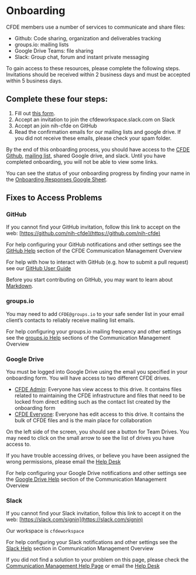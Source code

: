 # Onboarding

CFDE members use a number of services to communicate and share files:

  -   Github: Code sharing, organization and deliverables tracking
  -   groups.io: mailing lists
  -   Google Drive Teams: file sharing
  -   Slack: Group chat, forum and instant private messaging

To gain access to these resources, please complete the following steps. Invitations should be received within 2 business days and must be accepted within 5 business days. 

## Complete these four steps:

1. Fill out [this form](https://forms.gle/wsBAYevSQNVfG5eF9).
2. Accept an invitation to join the cfdeworkspace.slack.com on Slack
3. Accept an join nih-cfde on GitHub
4. Read the confirmation emails for our mailing lists and google drive. If you did not receive these emails, please check your spam folder.

By the end of this onboarding process, you should have access to the [CFDE Github](https://github.com/nih-cfde), [mailing list](https://cfdepublic.groups.io/g/CFDEPublicMain), shared Google drive, and slack. Until you have completed onboarding, you will not be able to view some links.

You can see the status of your onboarding progress by finding your name in the [Onboarding Responses Google Sheet](https://docs.google.com/spreadsheets/d/16JcTqlkCRPqrSnykqshrVM2XLf_3HJJiPpAb7qBaOug/edit?usp=sharing).

## Fixes to Access Problems

### GitHub

If you cannot find your GitHub invitation, follow this link to accept on the web: [https://github.com/nih-cfde](https://github.com/nih-cfde)

For help configuring your GitHub notifications and other settings see the [GitHub Help](https://github.com/nih-cfde/organization/blob/master/CommunicationManagementHelp.md#github-help) section of the CFDE Communication Management Overview

For help with how to interact with GitHub (e.g. how to submit a pull request) see our [GitHub User Guide](https://github.com/nih-cfde/organization/blob/master/projectmanagement/GitHubUsage.md)

Before you start contributing on GitHub, you may want to learn about [Markdown](https://github.com/nih-cfde/organization/blob/master/projectmanagement/MarkdownHelp.md).

### groups<span>.io</span>


You may need to add `CFDE@groups.io` to your safe sender list in your email client’s contacts
to reliably receive mailing list emails.

For help configuring your groups.io mailing frequency and other settings see the [groups.io Help](https://github.com/nih-cfde/organization/blob/master/CommunicationManagementHelp.md#groupsio-help) sections of the Communication Management Overview

### Google Drive

You must be logged into Google Drive using the email you specified in your onboarding form. You will have access to two different CFDE drives.

 - [CFDE Admin](https://drive.google.com/drive/u/0/folders/0AIspdLMpflayUk9PVA): Everyone has view access to this drive. It contains files related to maintaining
 the CFDE infrastructure and files that need to be locked from direct editing such as the contact
 list created by the onboarding form
 - [CFDE Everyone](https://drive.google.com/drive/u/0/folders/0ALAyQumxL5IgUk9PVA): Everyone has edit access to this drive. It contains the bulk of CFDE files and
 is the main place for collaboration

On the left side of the screen, you should see a button for Team Drives. You may need to click on the small arrow to see the list of drives you have access to.

If you have trouble accessing drives, or believe you have been assigned the wrong permissions,
please email the [Help Desk](mailto:support@cfde.atlassian.net)

For help configuring your Google Drive notifications and other settings see the [Google Drive Help](https://github.com/nih-cfde/organization/blob/master/CommunicationManagementHelp.md#google-drive-help) section of the Communication Management
Overview

### Slack


If you cannot find your Slack invitation, follow this link to accept it on the web: [https://slack.com/signin](https://slack.com/signin)

Our workspace is `cfdeworkspace`

For help configuring your Slack notifications and other settings see the [Slack Help](https://github.com/nih-cfde/organization/blob/master/CommunicationManagementHelp.md#slack-help) section in Communication Management Overview


If you did not find a solution to your problem on this page, please check the [Communication Management Help Page](https://github.com/nih-cfde/organization/blob/master/CommunicationManagementHelp.md) or email the [Help Desk](mailto:support@cfde.atlassian.net)